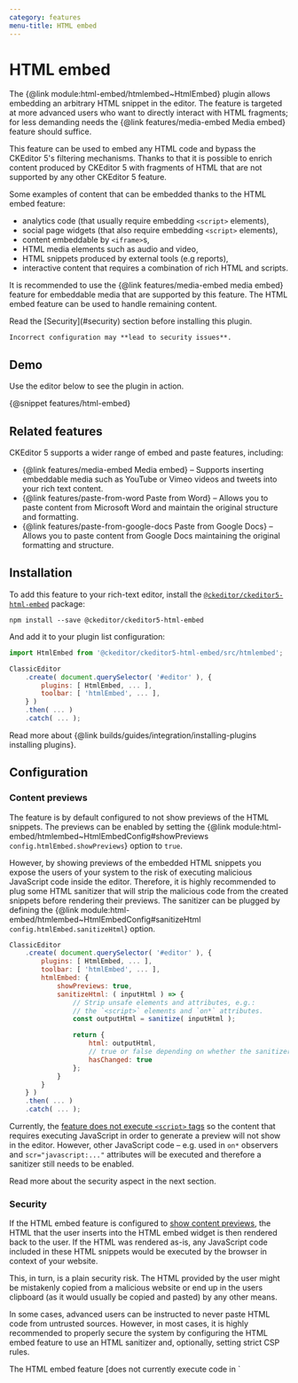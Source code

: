 ```yaml
---
category: features
menu-title: HTML embed
---
```


# HTML embed

The {@link module:html-embed/htmlembed~HtmlEmbed} plugin allows embedding an arbitrary HTML snippet in the editor. The feature is targeted at more advanced users who want to directly interact with HTML fragments; for less demanding needs the {@link features/media-embed Media embed} feature should suffice.

This feature can be used to embed any HTML code and bypass the CKEditor 5's filtering mechanisms. Thanks to that it is possible to enrich content produced by CKEditor 5 with fragments of HTML that are not supported by any other CKEditor 5 feature.

Some examples of content that can be embedded thanks to the HTML embed feature:

* analytics code (that usually require embedding `<script>` elements),
* social page widgets (that also require embedding `<script>` elements),
* content embeddable by `<iframe>`s,
* HTML media elements such as audio and video,
* HTML snippets produced by external tools (e.g reports),
* interactive content that requires a combination of rich HTML and scripts.

It is recommended to use the {@link features/media-embed media embed} feature for embeddable media that are supported by this feature. The HTML embed feature can be used to handle remaining content.

<info-box warning>
	Read the [Security](#security) section before installing this plugin.

	Incorrect configuration may **lead to security issues**.
</info-box>

## Demo

Use the editor below to see the plugin in action.

{@snippet features/html-embed}

## Related features

CKEditor 5 supports a wider range of embed and paste features, including:

* {@link features/media-embed Media embed} &ndash; Supports inserting embeddable media such as YouTube or Vimeo videos and tweets into your rich text content.
* {@link features/paste-from-word Paste from Word} &ndash; Allows you to paste content from Microsoft Word and maintain the original structure and formatting.
* {@link features/paste-from-google-docs Paste from Google Docs} &ndash; Allows you to paste content from Google Docs maintaining the original formatting and structure.

## Installation

To add this feature to your rich-text editor, install the [`@ckeditor/ckeditor5-html-embed`](https://www.npmjs.com/package/@ckeditor/ckeditor5-html-embed) package:

```plaintext
npm install --save @ckeditor/ckeditor5-html-embed
```

And add it to your plugin list configuration:

```js
import HtmlEmbed from '@ckeditor/ckeditor5-html-embed/src/htmlembed';

ClassicEditor
	.create( document.querySelector( '#editor' ), {
		plugins: [ HtmlEmbed, ... ],
		toolbar: [ 'htmlEmbed', ... ],
	} )
	.then( ... )
	.catch( ... );
```

<info-box info>
	Read more about {@link builds/guides/integration/installing-plugins installing plugins}.
</info-box>

## Configuration

### Content previews

The feature is by default configured to not show previews of the HTML snippets. The previews can be enabled by setting the {@link module:html-embed/htmlembed~HtmlEmbedConfig#showPreviews `config.htmlEmbed.showPreviews`} option to `true`.

However, by showing previews of the embedded HTML snippets you expose the users of your system to the risk of executing malicious JavaScript code inside the editor. Therefore, it is highly recommended to plug some HTML sanitizer that will strip the malicious code from the created snippets before rendering their previews. The sanitizer can be plugged by defining the {@link module:html-embed/htmlembed~HtmlEmbedConfig#sanitizeHtml `config.htmlEmbed.sanitizeHtml`} option.

```js
ClassicEditor
	.create( document.querySelector( '#editor' ), {
		plugins: [ HtmlEmbed, ... ],
		toolbar: [ 'htmlEmbed', ... ],
		htmlEmbed: {
			showPreviews: true,
			sanitizeHtml: ( inputHtml ) => {
				// Strip unsafe elements and attributes, e.g.:
				// the `<script>` elements and `on*` attributes.
				const outputHtml = sanitize( inputHtml );

				return {
					html: outputHtml,
					// true or false depending on whether the sanitizer stripped anything.
					hasChanged: true
				};
			}
		}
	} )
	.then( ... )
	.catch( ... );
```

Currently, the [feature does not execute `<script>` tags](https://github.com/ckeditor/ckeditor5/issues/8326) so the content that requires executing JavaScript in order to generate a preview will not show in the editor. However, other JavaScript code – e.g. used in `on*` observers and `scr="javascript:..."` attributes will be executed and therefore a sanitizer still needs to be enabled.

Read more about the security aspect in the next section.

### Security

If the HTML embed feature is configured to [show content previews](#content-previews), the HTML that the user inserts into the HTML embed widget is then rendered back to the user. If the HTML was rendered as-is, any JavaScript code included in these HTML snippets would be executed by the browser in context of your website.

This, in turn, is a plain security risk. The HTML provided by the user might be mistakenly copied from a malicious website or end up in the users clipboard (as it would usually be copied and pasted) by any other means.

In some cases, advanced users can be instructed to never paste HTML code from untrusted sources. However, in most cases, it is highly recommended to properly secure the system by configuring the HTML embed feature to use an HTML sanitizer and, optionally, setting strict CSP rules.

<info-box>
	The HTML embed feature [does not currently execute code in `<script>` tags](https://github.com/ckeditor/ckeditor5/issues/8326). However, it will execute code in `on*` and `scr="javascript:..."` attributes.

	The tricky part is that some HTML snippets require JavaScript to be executed to render any meaningful previews (e.g. Facebook embeds). Some, in turn, do not make sense being executed (analytics code).

	Therefore, when configuring the sanitizer and CSP rules, you can take those situations into consideration and for instance allow `<script>` tags pointing only to certain domains (e.g. a trusted external page that requires JavaScript).
</info-box>

#### Sanitizer

The {@link module:html-embed/htmlembed~HtmlEmbedConfig#sanitizeHtml `config.htmlEmbed.sanitizeHtml`} option allow plugging an external sanitizer.

Some popular JavaScript libraries that can be used include [sanitize-html](https://www.npmjs.com/package/sanitize-html) and [DOMPurify](https://www.npmjs.com/package/dompurify).

The default settings of these libraries usually strip all potentially malicious content including `<iframe>`, `<video>`, etc. elements and JavaScript code coming from trusted sources so you may need to adjust their settings to match your needs.

#### CSP

In addition to using a sanitizer you can use the built-in browser mechanism called [Content Security Policy](https://developer.mozilla.org/en-US/docs/Web/HTTP/CSP). By using CSP you can let the browser know what sources and means to execute JavaScript code and include other resources such as stylesheets, images and fonts are allowed.

## Common API

The {@link module:html-embed/htmlembed~HtmlEmbed} plugin registers:
* the UI button component (`'htmlEmbed'`),
* the `'updateHtmlEmbed'` command implemented by {@link module:html-embed/updatehtmlembedcommand~UpdateHtmlEmbedCommand}.
* the `'insertHtmlEmbed'` command implemented by {@link module:html-embed/inserthtmlembedcommand~InsertHtmlEmbedCommand}.

Both commands can be executed using the {@link module:core/editor/editor~Editor#execute `editor.execute()`} method:

```js
editor.execute( 'insertHtmlEmbed' );
editor.execute( 'updateHtmlEmbed', '<p>HTML string</p>' );
```

<info-box>
	We recommend using the official {@link framework/guides/development-tools#ckeditor-5-inspector CKEditor 5 inspector} for development and debugging. It will give you tons of useful information about the state of the editor such as internal data structures, selection, commands, and many more.
</info-box>

## Contribute

The source code of the feature is available on GitHub in https://github.com/ckeditor/ckeditor5/tree/master/packages/ckeditor5-html-embed.
